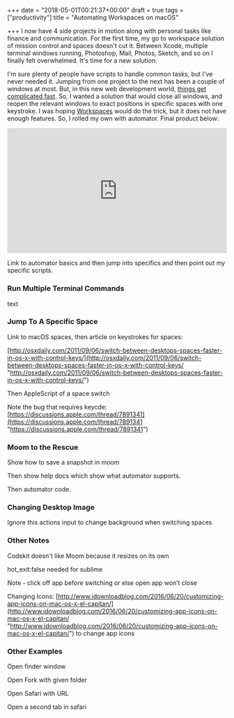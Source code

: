 +++
date = "2018-05-01T00:21:37+00:00"
draft = true
tags = ["productivity"]
title = "Automating Workspaces on macOS"

+++
I now have 4 side projects in motion along with personal tasks like finance and communication. For the first time, my go to workspace solution of mission control and spaces doesn't cut it. Between Xcode, multiple terminal windows running, Photoshop, Mail, Photos, Sketch, and so on I finally felt overwhelmed. It's time for a new solution.

<!--more-->

I'm sure plenty of people have scripts to handle common tasks, but I've never needed it. Jumping from one project to the next has been a couple of windows at most. But, in this new web development world, [things get complicated fast](http://ryancampbell.blog/blog/a-lot-changes-in-six-years/). So, I wanted a solution that would close all windows, and reopen the relevant windows to exact positions in specific spaces with one keystroke. I was hoping [Workspaces](http://www.apptorium.com/workspaces) would do the trick, but it does not have enough features. So, I rolled my own with automator. Final product below:

<div style='position:relative;padding-bottom:57%'><iframe src='https://gfycat.com/ifr/WanJoyousAmericanalligator' frameborder='0' scrolling='no' width='100%' height='100%' style='position:absolute;top:0;left:0;' allowfullscreen></iframe></div>

Link to automator basics and then jump into specifics and then point out my specific scripts.

### Run Multiple Terminal Commands

text

### Jump To A Specific Space

Link to macOS spaces, then article on keystrokes for spaces:

[http://osxdaily.com/2011/09/06/switch-between-desktops-spaces-faster-in-os-x-with-control-keys/](http://osxdaily.com/2011/09/06/switch-between-desktops-spaces-faster-in-os-x-with-control-keys/ "http://osxdaily.com/2011/09/06/switch-between-desktops-spaces-faster-in-os-x-with-control-keys/")

Then AppleScript of a space switch

Note the bug that requires keycde: [https://discussions.apple.com/thread/7891341](https://discussions.apple.com/thread/7891341 "https://discussions.apple.com/thread/7891341")

### Moom to the Rescue

Show how to save a snapshot in moom

Then show help docs which show what automator supports.

Then automator code.

### Changing Desktop Image

Ignore this actions input to change background when switching spaces

### Other Notes

Codekit doesn't like Moom because it resizes on its own

hot_exit:false needed for sublime

Note - click off app before switching or else open app won’t close

Changing Icons: [http://www.idownloadblog.com/2016/06/20/customizing-app-icons-on-mac-os-x-el-capitan/](http://www.idownloadblog.com/2016/06/20/customizing-app-icons-on-mac-os-x-el-capitan/ "http://www.idownloadblog.com/2016/06/20/customizing-app-icons-on-mac-os-x-el-capitan/") to change app icons

### Other Examples

Open finder window

Open Fork with given folder

Open Safari with URL

Open a second tab in safari
